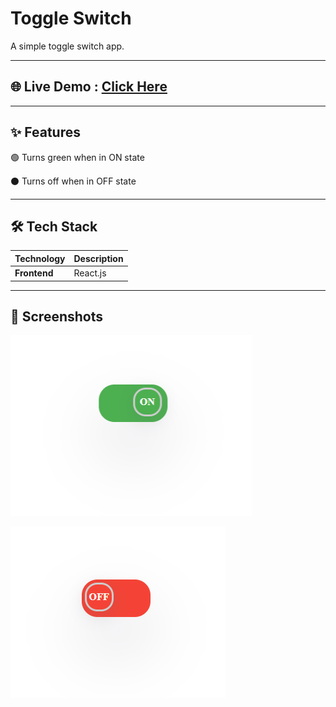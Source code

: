 # Toggle Switch

A simple toggle switch app.

---

## 🌐 Live Demo : [Click Here](https://userprofile-u2a0.onrender.com)



---

## ✨ Features

🟢 Turns green when in ON state

⚫ Turns off when in OFF state

---

## 🛠️ Tech Stack

| Technology | Description |
|:-----------|:------------|
| **Frontend** | React.js |

---

## 📸 Screenshots

![](public/screenshots/1.png)

![](public/screenshots/2.png)
